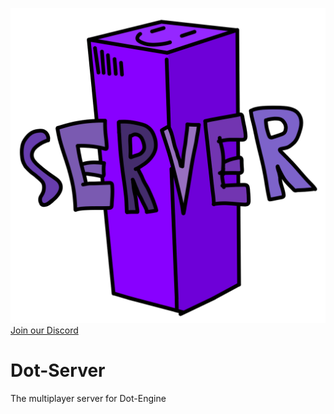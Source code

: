 ![dot-server-logo](art/Dot-Server.png)
[Join our Discord](https://www.discord.gg/u9B7qkkhtM)

# Dot-Server
The multiplayer server for Dot-Engine

